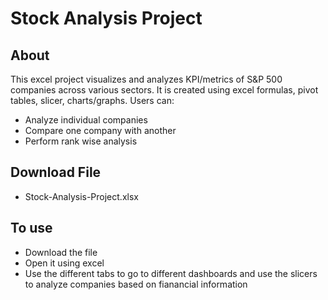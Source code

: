 # Stock Analysis Project

## About
This excel project visualizes and analyzes KPI/metrics of S&P 500 companies across various sectors. It is created using excel formulas, pivot tables, slicer, charts/graphs. Users can:
- Analyze individual companies
- Compare one company with another
- Perform rank wise analysis

## Download File
- Stock-Analysis-Project.xlsx

## To use
- Download the file
- Open it using excel
- Use the different tabs to go to different dashboards and use the slicers to analyze companies based on fianancial information

